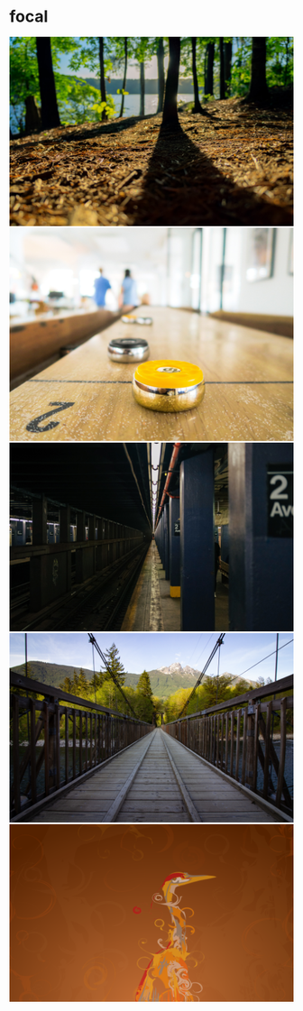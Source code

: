 # focal

<img src="https://raw.githubusercontent.com/azzamsa/ubuntu-wallpapers/refs/heads/master/curated/focal/brad-huchteman-stone-mountain.jpg">

<img src="https://raw.githubusercontent.com/azzamsa/ubuntu-wallpapers/refs/heads/master/curated/focal/joshua-coleman-something-yellow.jpg">

<img src="https://raw.githubusercontent.com/azzamsa/ubuntu-wallpapers/refs/heads/master/curated/focal/matt-mcnulty-nyc-2nd-ave.jpg">

<img src="https://raw.githubusercontent.com/azzamsa/ubuntu-wallpapers/refs/heads/master/curated/focal/ryan-stone-skykomish-river.jpg">

<img src="https://raw.githubusercontent.com/azzamsa/ubuntu-wallpapers/refs/heads/master/curated/focal/hardy_wallpaper_uhd.png">

